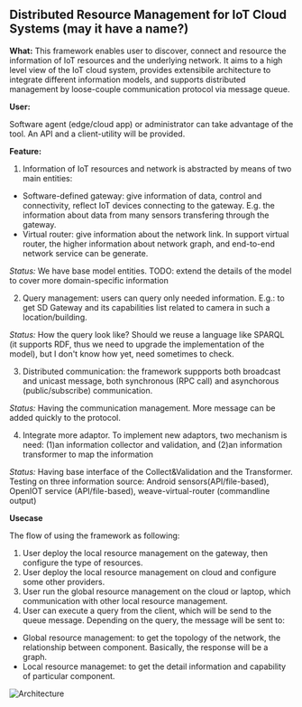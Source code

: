 ## Distributed Resource Management for IoT Cloud Systems (may it have a name?)

**What:** This framework enables user to discover, connect and resource the information of IoT resources and the underlying network. It aims to a high level view of the IoT cloud system, provides extensibile architecture to integrate different information models, and supports distributed management by loose-couple communication protocol via message queue.

**User:**

 Software agent (edge/cloud app) or administrator can take advantage of the tool. An API and a client-utility will be provided.

**Feature:**

1. Information of IoT resources and network is abstracted by means of two main entities:
  * Software-defined gateway: give information of data, control and connectivity, reflect IoT devices connecting to the gateway. E.g. the information about data from many sensors transfering through the gateway.
  * Virtual router: give information about the network link. In support virtual router, the higher information about network graph, and end-to-end network service can be generate.
  
*Status:* We have base model entities. TODO: extend the details of the model to cover more domain-specific information

2. Query management: users can query only needed information. E.g.: to get SD Gateway and its capabilities list related to camera in such a location/building. 

*Status:* How the query look like? Should we reuse a language like SPARQL (it supports RDF, thus we need to upgrade the implementation of the model), but I don't know how yet, need sometimes to check.

3. Distributed communication: the framework suppports both broadcast and unicast message, both synchronous (RPC call) and asynchorous (public/subscribe) communication.

*Status:* Having the communication management. More message can be added quickly to the protocol.

4. Integrate more adaptor. To implement new adaptors, two mechanism is need: (1)an information collector and validation, and (2)an information transformer to map the information

*Status:* Having base interface of the Collect&Validation and the Transformer. Testing on three information source: Android sensors(API/file-based), OpenIOT service (API/file-based), weave-virtual-router (commandline output)


**Usecase**

The flow of using the framework as following:
1. User deploy the local resource management on the gateway, then configure the type of resources.
2. User deploy the local resource management on cloud and configure some other providers.
3. User run the global resource management on the cloud or laptop, which communication with other local resource management.
4. User can execute a query from the client, which will be send to the queue message. Depending on the query, the message will be sent to:
  * Global resource management: to get the topology of the network, the relationship between component. Basically, the response will be a graph.
  * Local resource managemet: to get the detail information and capability of particular component.

![Architecture](https://raw.githubusercontent.com/tuwiendsg/SALSA/master/information-management/architecture.png "The architecture of the tools")


